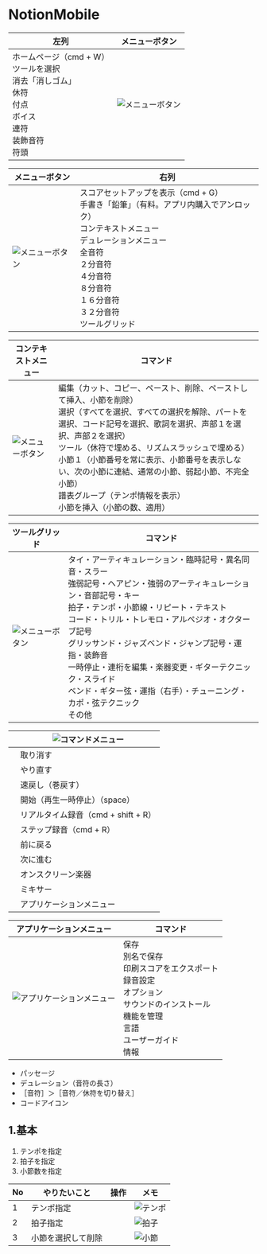 # NotionMobile
|左列|メニューボタン|
|--|--|
|ホームページ（cmd + W）<br>ツールを選択<br>消去「消しゴム」<br>休符<br>付点<br>ボイス<br>連符<br>装飾音符<br>符頭|![メニューボタン](./images/cmd_button.png)  
  

|メニューボタン|右列|
|--|--|
|![メニューボタン](./images/cmd_button.png)|スコアセットアップを表示（cmd + G）<br>手書き「鉛筆」（有料。アプリ内購入でアンロック）<br>コンテキストメニュー<br>デュレーションメニュー<br>全音符<br>２分音符<br>４分音符<br>８分音符<br>１６分音符<br>３２分音符<br>ツールグリッド|

|コンテキストメニュー|コマンド|
|--|--|
|![メニューボタン](./images/context_menu.png)|編集（カット、コピー、ペースト、削除、ペーストして挿入、小節を削除）<br>選択（すべてを選択、すべての選択を解除、パートを選択、コード記号を選択、歌詞を選択、声部１を選択、声部２を選択）<br>ツール（休符で埋める、リズムスラッシュで埋める）<br>小節１（小節番号を常に表示、小節番号を表示しない、次の小節に連結、通常の小節、弱起小節、不完全小節）<br>譜表グループ（テンポ情報を表示）<br>小節を挿入（小節の数、適用）|

|ツールグリッド|コマンド|
|--|--|
|![メニューボタン](./images/tool_grid.png)|タイ・アーティキュレーション・臨時記号・異名同音・スラー<br>強弱記号・ヘアピン・強弱のアーティキュレーション・音部記号・キー<br>拍子・テンポ・小節線・リピート・テキスト<br>コード・トリル・トレモロ・アルペジオ・オクターブ記号<br>グリッサンド・ジャズベンド・ジャンプ記号・運指・装飾音<br>一時停止・連桁を編集・楽器変更・ギターテクニック・スライド<br>ベンド・ギター弦・運指（右手）・チューニング・カポ・弦テクニック<br>その他|

||![コマンドメニュー](./images/cmd_menu.png)|
|--|--|
||取り消す|
||やり直す|
||速戻し（巻戻す）|
||開始（再生一時停止）（space）|
||リアルタイム録音（cmd + shift + R）|
||ステップ録音（cmd + R）|
||前に戻る|
||次に進む|
||オンスクリーン楽器|
||ミキサー|
||アプリケーションメニュー|
  
  
|アプリケーションメニュー|コマンド|
|--|--|
|![アプリケーションメニュー](./images/application_menu.png)|保存<br>別名で保存<br>印刷スコアをエクスポート<br>録音設定<br>オプション<br>サウンドのインストール<br>機能を管理<br>言語<br>ユーザーガイド<br>情報|


- パッセージ  
- デュレーション（音符の長さ）  
- ［音符］＞［音符／休符を切り替え］  
- コードアイコン  

## 1.基本
1. テンポを指定
2. 拍子を指定
3. 小節数を指定
  
|No|やりたいこと|操作|メモ|
|--|--|--|--|
|1|テンポ指定||![テンポ](./images/tempo.png)|
|2|拍子指定||![拍子](./images/beats.png)|
|3|小節を選択して削除||![小節](./images/measure.png)|

